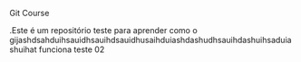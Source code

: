 Git Course

.Este é um repositório teste para aprender como o gijashdsahduihsauidhsauihdsauidhusaihduiashdashudhsauihdashuihsaduiashuihat funciona
teste 02